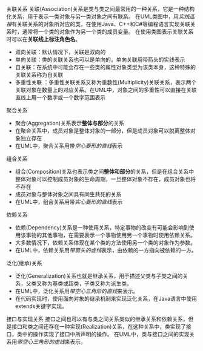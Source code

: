 
关联关系
关联(Association)关系是类与类之间最常用的一种关系，它是一种结构化关系，用于表示一类对象与另一类对象之间有联系。
在UML类图中，用*实线连接*有关联关系的对象所对应的类，在使用Java、C++和C#等编程语言实现关联关系时，通常将一个类的对象作为另一个类的成员变量。
在使用类图表示关联关系时可以在**关联线上标注角色名**。
+ 双向关联：默认情况下，关联是双向的
+ 单向关联：类的关联关系也可以是单向的，单向关联用带箭头的实线表示
+ 自关联：在系统中可能会存在一些类的属性对象类型为该类本身，这种特殊的关联关系称为自关联
+ 多重性关联 ：多重性关联关系又称为重数性(Multiplicity)关联关系，表示两个关联对象在数量上的对应关系。在UML中，对象之间的多重性可以直接在关联直线上用一个数字或一个数字范围表示

聚合关系
+ 聚合(Aggregation)关系表示**整体与部分**的关系
+ 在聚合关系中，成员对象是整体对象的一部分，但是成员对象可以脱离整体对象独立存在
+ 在UML中，聚合关系用带*空心菱形的直线*表示 

组合关系
+ 组合(Composition)关系也表示类之间**整体和部分**的关系，但是在组合关系中整体对象可以控制成员对象的生命周期，一旦整体对象不存在，成员对象也将不存在
+ 成员对象与整体对象之间具有同生共死的关系
+ 在UML中，组合关系用带*实心菱形的直线*表示

依赖关系
+ 依赖(Dependency)关系是一种使用关系，特定事物的改变有可能会影响到使用该事物的其他事物，在需要表示一个事物使用另一个事物时使用依赖关系。
+ 大多数情况下，依赖关系体现在某个类的方法使用另一个类的对象作为参数。
+ 在UML中，依赖关系用*带箭头的虚线*表示，由依赖的一方指向被依赖的一方。

泛化(继承)关系
+ 泛化(Generalization)关系也就是继承关系，用于描述父类与子类之间的关系，父类又称为基类或超类，子类又称为派生类。
+ 在UML中，泛化关系用*带空心三角形的直线*来表示。
+ 在代码实现时，使用面向对象的继承机制来实现泛化关系，在Java语言中使用extends关键字实现。 

接口与实现关系 
接口之间也可以有与类之间关系类似的继承关系和依赖关系，但是接口和类之间还存在一种实现(Realization)关系，在这种关系中，类实现了接口，类中的操作实现了接口中所声明的操作。
在UML中，类与接口之间的实现关系用*带空心三角形的虚线*来表示。 



